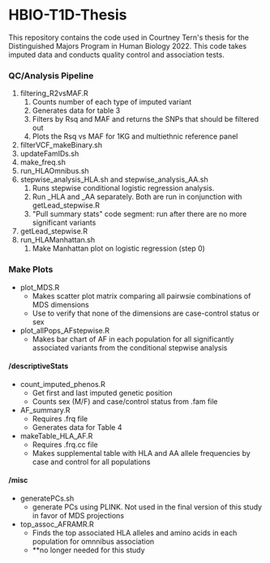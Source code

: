 # HBIO-T1D-Thesis
This repository contains the code used in Courtney Tern's thesis for the Distinguished Majors Program in Human Biology 2022. This code takes imputed data and conducts quality control and association tests.
<br>

### QC/Analysis Pipeline

1. filtering_R2vsMAF.R
   1. Counts number of each type of imputed variant
   2. Generates data for table 3
   3. Filters by Rsq and MAF and returns the SNPs that should be filtered out
   4. Plots the Rsq vs MAF for 1KG and multiethnic reference panel
2. filterVCF_makeBinary.sh
3. updateFamIDs.sh
4. make_freq.sh
5. run_HLAOmnibus.sh
6. stepwise_analysis_HLA.sh and stepwise_analysis_AA.sh
   1. Runs stepwise conditional logistic regression analysis.
   2. Run _HLA and _AA separately. Both are run in conjunction with getLead_stepwise.R
   3. "Pull summary stats" code segment: run after there are no more significant variants
7. getLead_stepwise.R
8. run_HLAManhattan.sh
   1. Make Manhattan plot on logistic regression (step 0)

### Make Plots
* plot_MDS.R
  - Makes scatter plot matrix comparing all pairwsie combinations of MDS dimensions
  - Use to verify that none of the dimensions are case-control status or sex
* plot_allPops_AFstepwise.R
  - Makes bar chart of AF in each population for all significantly associated variants from the conditional stepwise analysis

#### /descriptiveStats
* count_imputed_phenos.R
  - Get first and last imputed genetic position
  - Counts sex (M/F) and case/control status from .fam file
* AF_summary.R
  - Requires .frq file
  - Generates data for Table 4
* makeTable_HLA_AF.R
  - Requires .frq.cc file
  - Makes supplemental table with HLA and AA allele frequencies by case and control for all populations

#### /misc
* generatePCs.sh
  - generate PCs using PLINK. Not used in the final version of this study in favor of MDS projections
* top_assoc_AFRAMR.R
  - Finds the top associated HLA alleles and amino acids in each population for omnnibus association
  - **no longer needed for this study
